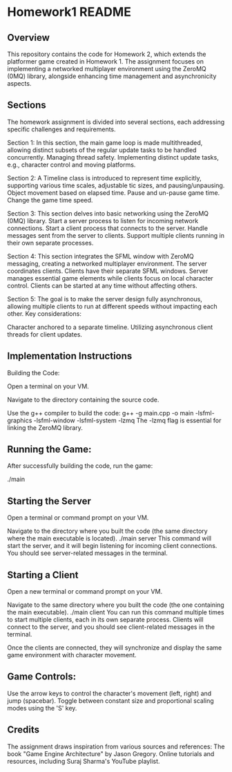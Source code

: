 # Homework1 README
## Overview
This repository contains the code for Homework 2, which extends the platformer game created in Homework 1. The assignment focuses on implementing a networked multiplayer environment using the ZeroMQ (0MQ) library, alongside enhancing time management and asynchronicity aspects.

## Sections
The homework assignment is divided into several sections, each addressing specific challenges and requirements. 

Section 1: 
In this section, the main game loop is made multithreaded, allowing distinct subsets of the regular update tasks to be handled concurrently.
Managing thread safety.
Implementing distinct update tasks, e.g., character control and moving platforms.

Section 2: 
A Timeline class is introduced to represent time explicitly, supporting various time scales, adjustable tic sizes, and pausing/unpausing.
Object movement based on elapsed time.
Pause and un-pause game time.
Change the game time speed.

Section 3: 
This section delves into basic networking using the ZeroMQ (0MQ) library.
Start a server process to listen for incoming network connections.
Start a client process that connects to the server.
Handle messages sent from the server to clients.
Support multiple clients running in their own separate processes.

Section 4: 
This section integrates the SFML window with ZeroMQ messaging, creating a networked multiplayer environment. 
The server coordinates clients.
Clients have their separate SFML windows.
Server manages essential game elements while clients focus on local character control.
Clients can be started at any time without affecting others.

Section 5: 
The goal is to make the server design fully asynchronous, allowing multiple clients to run at different speeds without impacting each other. Key considerations:

Character anchored to a separate timeline.
Utilizing asynchronous client threads for client updates.
## Implementation Instructions
Building the Code:

Open a terminal on your VM.

Navigate to the directory containing the source code.

Use the g++ compiler to build the code:
g++ -g main.cpp -o main -lsfml-graphics -lsfml-window -lsfml-system -lzmq
The -lzmq flag is essential for linking the ZeroMQ library.

## Running the Game:

After successfully building the code, run the game:

./main

## Starting the Server
Open a terminal or command prompt on your VM.

Navigate to the directory where you built the code (the same directory where the main executable is located).
./main server
This command will start the server, and it will begin listening for incoming client connections. You should see server-related messages in the terminal.

## Starting a Client
Open a new terminal or command prompt on your VM.

Navigate to the same directory where you built the code (the one containing the main executable).
./main client
You can run this command multiple times to start multiple clients, each in its own separate process. Clients will connect to the server, and you should see client-related messages in the terminal.

Once the clients are connected, they will synchronize and display the same game environment with character movement. 

## Game Controls:

Use the arrow keys to control the character's movement (left, right) and jump (spacebar).
Toggle between constant size and proportional scaling modes using the 'S' key.


## Credits
The assignment draws inspiration from various sources and references:
The book "Game Engine Architecture" by Jason Gregory.
Online tutorials and resources, including Suraj Sharma's YouTube playlist.
